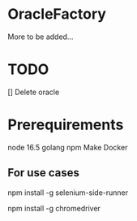 # OracleFactory

More to be added...

# TODO
[] Delete oracle



# Prerequirements

node 16.5
golang
npm
Make
Docker

## For use cases
npm install -g selenium-side-runner

npm install -g chromedriver
